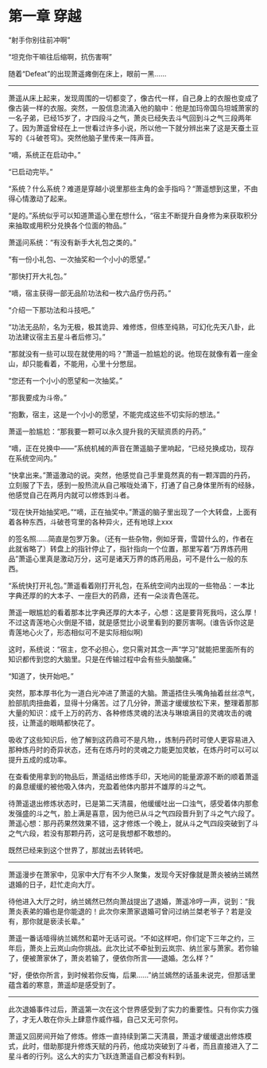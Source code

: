 # 第一章 穿越

“射手你别往前冲啊”

“坦克你干嘛往后缩啊，抗伤害啊”

随着“Defeat”的出现萧遥瘫倒在床上，眼前一黑……

<!--少打王者，身心舒畅-->

------

萧遥从床上起来，发现周围的一切都变了，像古代一样，自己身上的衣服也变成了像古装一样的衣服。突然，一股信息流涌入他的脑中：他是加玛帝国乌坦城萧家的一名子弟，已经15岁了，才四段斗之气，萧炎已经失去斗气回到斗之气三段两年了。因为萧遥曾经在上一世看过许多小说，所以他一下就分辨出来了这是天蚕土豆写的《斗破苍穹》。突然他脑子里传来一阵声音。

“嘀，系统正在启动中。”

“已启动完毕。”

“系统？什么系统？难道是穿越小说里那些主角的金手指吗？“萧遥想到这里，不由得心情激动了起来。

“是的。”系统似乎可以知道萧遥心里在想什么，“宿主不断提升自身修为来获取积分来抽取或用积分兑换各个位面的物品。”

萧遥问系统：“有没有新手大礼包之类的。”

“有一份小礼包、一次抽奖和一个小小的愿望。”

“那快打开大礼包。”

“嘀，宿主获得一部无品阶功法和一枚六品疗伤丹药。”

“介绍一下那功法和斗技吧。”

“功法无品阶，名为无极，极其诡异、难修炼，但练至纯熟，可幻化先天八卦，此功法建议宿主五星斗者后修习。”

“那就没有一些可以现在就使用的吗？”萧遥一脸尴尬的说。他现在就像有着一座金山，却只能看着，不能用，心里十分憋屈。

“您还有一个小小的愿望和一次抽奖。”

“那我要成为斗帝。”

“抱歉，宿主，这是一个小小的愿望，不能完成这些不切实际的想法。”

萧遥一脸尴尬：“那我要一颗可以永久提升我的天赋资质的丹药。”

“嘀，正在兑换中——”系统机械的声音在萧遥脑子里响起，“已经兑换成功，现存在系统空间内。”

“快拿出来。”萧遥激动的说。突然，他感觉自己手里竟然真的有一颗浑圆的丹药，立刻服了下去，感到一股热流从自己喉咙处涌下，打通了自己身体里所有的经脉，他感觉自己在两月内就可以修炼到斗者。

“现在快开始抽奖吧。”“嘀，正在抽奖中。”萧遥的脑子里出现了一个大转盘，上面有着各种东西，斗破苍穹里的各种异火，还有地球上xxx

<!--
哎对，当年(2019)我是想要点名肖战、王一博这种垃圾狗屎玩意的，毕竟当年蔡徐坤没火
现在嘛，林彦俊由于我有个朋友喜欢，我不做点评，抛开他不谈，流量明星，包括TFBoys，就是那三个傻逼，全部都是垃圾
不男不女，甚至不如男娘，至少人家男娘好看
长得垃圾，样子全靠化妆+P图，没有任何实力，狂魔哥都比这种垃圾男女明星好吧
呵，有人不服，给我忍着，你们在我面前没资格叫嚣
-->

的签名照……简直是包罗万象。（还有一些杂物，例如牙膏，雪碧什么的，作者在此就省略了）转盘上的指针停止了，指针指向一个位置，那里写着“万界炼药用品”萧遥心里真是激动万分，这可是诸天万界的炼药用品，可不是什么一般的东西。

“系统快打开礼包。”萧遥看着刚打开礼包，在系统空间内出现的一些物品：一本比字典还厚的的大本子、一座巨大的药鼎，还有一朵淡青色莲花。

萧遥一眼尴尬的看着那本比字典还厚的大本子，心想：这是要背死我吗，这么厚！不过这青莲地心火倒是不错，就是感觉比小说里看到的要厉害啊。(谁告诉你这是青莲地心火了，形态相似可不是实际相似啊)

这时，系统说：“宿主，您不必担心，您只需对其念一声“学习”就能把里面所有的知识都传到您的大脑里。只是在传输过程中会有些头脑酸痛。”

“知道了，快开始吧。”

突然，那本厚书化为一道白光冲进了萧遥的大脑。萧遥捂住头嘴角抽着丝丝凉气，脸部肌肉扭曲着，显得十分痛苦。过了几分钟，萧遥才缓缓放松下来，整理着那那大量的知识：成千上万的药方、各种修炼灵魂的法决与琳琅满目的灵魂攻击的魂技，让萧遥的眼睛都快花了。

吸收了这些知识后，他了解到这药鼎可不是凡物，，炼制丹药时可使人更容易进入那种炼丹时的奇异状态，还有在炼丹时的灵魂之力能更加灵敏，在炼丹时可以可以提升五成的成功率。

在查看使用拿到的物品后，萧遥结出修炼手印，天地间的能量源源不断的顺着萧遥的鼻息缓缓的被他吸入体内，充盈着他体内那并不雄厚的斗之气。

待萧遥退出修炼状态时，已是第二天清晨，他缓缓吐出一口浊气，感受着体内那愈发强盛的斗之气，脸上满是喜意，因为他已从斗之气四段晋升到了斗之气六段了。萧遥心想：那丹药果然效果不错，这才修炼一个晚上，就从斗之气四段突破到了斗之气六段，若没有那颗丹药，这可是我想都不敢想的。<!--为了九界剧情，只能强行推主线了-->

既然已经来到这个世界了，那就出去转转吧。

------

萧遥漫步在萧家中，见家中大厅有不少人聚集，发现今天好像就是萧炎被纳兰嫣然退婚的日子，赶忙走向大厅。

待他进入大厅之时<!--不是正门进的-->，纳兰嫣然已然向萧战提出了退婚，萧遥冷哼一声，说到：“我萧炎表弟的婚也是你能退的！此次你来萧家退婚可曾问过纳兰桀老爷子？若是没有，那你就是亵渎长辈。”

萧遥一番话噎得纳兰嫣然和葛叶无话可说。“不如这样吧，你们定下三年之约，三年后，萧炎上云岚山向你挑战。此次比试不牵扯到云岚宗、纳兰家与萧家。若你输了，便被萧家休了，萧炎若输了，便依你所言——退婚。怎么样？”

“好，便依你所言，到时候若你反悔，后果……”纳兰嫣然的话虽未说完，但那话里蕴含着的寒意，萧遥却是感受到了。<!--蝴蝶效应开始了-->

------

此次退婚事件过后，萧遥第一次在这个世界感受到了实力的重要性。只有你实力强了，才无人敢在你头上肆意作威作福，自己又无可奈何。

萧遥又回房间开始了修炼。修炼一直持续到第二天清晨，萧遥才缓缓退出修炼模式，此时，借助那提升修炼天赋的丹药，他成功突破到了斗者，而且直接进入了二星斗者的行列。这么大的实力飞跃连萧遥自己都没有料到。

<!--剧情有点快，因为要快速推主线，斗破剧情只是十分之一-->
